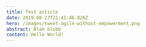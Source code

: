 ```yaml
---
title: Test article
date: 2019-08-27T21:41:46.826Z
hero: /images/tweet-agile-without-empowerment.png
abstract: Blah blubb
content: Hello World!
---
```


